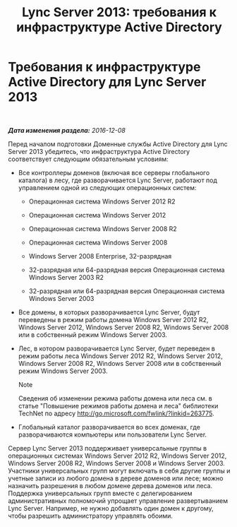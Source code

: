 ﻿---
title: 'Lync Server 2013: требования к инфраструктуре Active Directory'
TOCTitle: Требования к инфраструктуре Active Directory
ms:assetid: c2086f7b-662f-4179-ab99-2c0311ebd903
ms:mtpsurl: https://technet.microsoft.com/ru-ru/library/Gg412955(v=OCS.15)
ms:contentKeyID: 49311064
ms.date: 12/10/2016
mtps_version: v=OCS.15
ms.translationtype: HT
---

# Требования к инфраструктуре Active Directory для Lync Server 2013

 

_**Дата изменения раздела:** 2016-12-08_

Перед началом подготовки Доменные службы Active Directory для Lync Server 2013 убедитесь, что инфраструктура Active Directory соответствует следующим обязательным условиям:

  - Все контроллеры доменов (включая все серверы глобального каталога) в лесу, где разворачивается Lync Server, работают под управлением одной из следующих операционных систем:
    
      - Операционная система Windows Server 2012 R2
    
      - Операционная система Windows Server 2012
    
      - Операционная система Windows Server 2008 R2
    
      - Операционная система Windows Server 2008
    
      - Windows Server 2008 Enterprise, 32-разрядная
    
      - 32-разрядная или 64-разрядная версия Операционная система Windows Server 2003 R2
    
      - 32-разрядная или 64-разрядная версия Операционная система Windows Server 2003

  - Все домены, в которых разворачивается Lync Server, будут переведены в режим работы домена Windows Server 2012 R2, Windows Server 2012, Windows Server 2008 R2, Windows Server 2008 или в собственный режим Windows Server 2003.

  - Лес, в котором разворачивается Lync Server, будет переведен в режим работы леса Windows Server 2012 R2, Windows Server 2012, Windows Server 2008 R2, Windows Server 2008 или в собственный режим Windows Server 2003.
    
    > [!note]  
    > Сведения об изменении режима работы домена или леса см. в статье &quot;Повышение режимов работы домена и леса&quot; библиотеки TechNet по адресу <a href="http://go.microsoft.com/fwlink/?linkid=263775" class="uri">http://go.microsoft.com/fwlink/?linkid=263775</a>.

  - Глобальный каталог разворачивается во всех доменах, где разворачиваются компьютеры или пользователи Lync Server.

Сервер Lync Server 2013 поддерживает универсальные группы в операционных системах Windows Server 2012 R2, Windows Server 2012, Windows Server 2008 R2, Windows Server 2008 и Windows Server 2003. Участники универсальных групп могут включать в себя другие группы и учетные записи из любого домена в дереве доменов или лесе; можно назначить разрешения в любом домене дерева доменов или леса. Поддержка универсальных групп вместе с делегированием административных полномочий упрощает управление развертыванием Lync Server. Например, не нужно добавлять один домен к другому, чтобы разрешить администратору управлять обоими.


